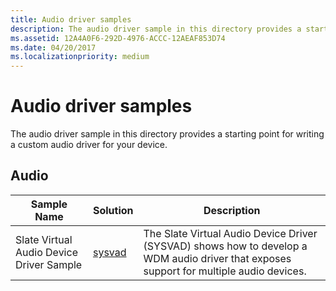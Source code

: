 ```yaml
---
title: Audio driver samples
description: The audio driver sample in this directory provides a starting point for writing a custom audio driver for your device.
ms.assetid: 12A4A0F6-292D-4976-ACCC-12AEAF853D74
ms.date: 04/20/2017
ms.localizationpriority: medium
---
```


# Audio driver samples


The audio driver sample in this directory provides a starting point for writing a custom audio driver for your device.

## Audio


| Sample Name                              | Solution                                                  | Description                                                                                                                             |
|------------------------------------------|-----------------------------------------------------------|-----------------------------------------------------------------------------------------------------------------------------------------|
| Slate Virtual Audio Device Driver Sample | [sysvad](https://go.microsoft.com/fwlink/p/?LinkId=620183) | The Slate Virtual Audio Device Driver (SYSVAD) shows how to develop a WDM audio driver that exposes support for multiple audio devices. |

 

 

 




